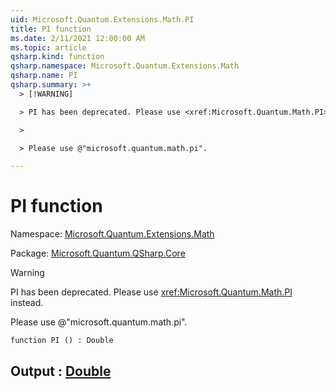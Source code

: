 ```yaml
---
uid: Microsoft.Quantum.Extensions.Math.PI
title: PI function
ms.date: 2/11/2021 12:00:00 AM
ms.topic: article
qsharp.kind: function
qsharp.namespace: Microsoft.Quantum.Extensions.Math
qsharp.name: PI
qsharp.summary: >+
  > [!WARNING]

  > PI has been deprecated. Please use <xref:Microsoft.Quantum.Math.PI> instead.

  >

  > Please use @"microsoft.quantum.math.pi".

---
```


# PI function

Namespace: [Microsoft.Quantum.Extensions.Math](xref:Microsoft.Quantum.Extensions.Math)

Package: [Microsoft.Quantum.QSharp.Core](https://nuget.org/packages/Microsoft.Quantum.QSharp.Core)


> [!WARNING]
> PI has been deprecated. Please use <xref:Microsoft.Quantum.Math.PI> instead.
>
> Please use @"microsoft.quantum.math.pi".



```qsharp
function PI () : Double
```


## Output : [Double](xref:microsoft.quantum.lang-ref.double)

